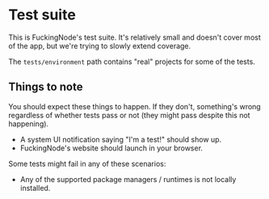 # Test suite

This is FuckingNode's test suite. It's relatively small and doesn't cover most of the app, but we're trying to slowly extend coverage.

The `tests/environment` path contains "real" projects for some of the tests.

## Things to note

You should expect these things to happen. If they don't, something's wrong regardless of whether tests pass or not (they might pass despite this not happening).

- A system UI notification saying "I'm a test!" should show up.
- FuckingNode's website should launch in your browser.

Some tests might fail in any of these scenarios:

- Any of the supported package managers / runtimes is not locally installed.
